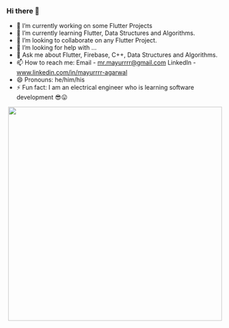### Hi there 👋


- 🔭 I’m currently working on some Flutter Projects
- 🌱 I’m currently learning Flutter, Data Structures and Algorithms.
- 👯 I’m looking to collaborate on any Flutter Project.
- 🤔 I’m looking for help with ...
- 💬 Ask me about Flutter, Firebase, C++, Data Structures and Algorithms.
- 📫 How to reach me: 
  Email - mr.mayurrrr@gmail.com
  LinkedIn - www.linkedin.com/in/mayurrrr-agarwal
- 😄 Pronouns: he/him/his
- ⚡ Fun fact: I am an electrical engineer who is learning software development :sunglasses::stuck_out_tongue:
<img src='https://media.giphy.com/media/USV0ym3bVWQJJmNu3N/giphy.gif' align='right' width='500'>

